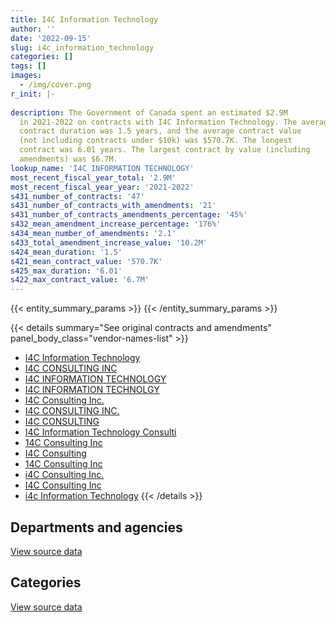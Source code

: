 ```yaml
---
title: I4C Information Technology
author: ''
date: '2022-09-15'
slug: i4c_information_technology
categories: []
tags: []
images:
  - /img/cover.png
r_init: |-
  
description: The Government of Canada spent an estimated $2.9M
  in 2021-2022 on contracts with I4C Information Technology. The average
  contract duration was 1.5 years, and the average contract value
  (not including contracts under $10k) was $570.7K. The longest
  contract was 6.01 years. The largest contract by value (including
  amendments) was $6.7M.
lookup_name: 'I4C INFORMATION TECHNOLOGY'
most_recent_fiscal_year_total: '2.9M'
most_recent_fiscal_year_year: '2021-2022'
s431_number_of_contracts: '47'
s431_number_of_contracts_with_amendments: '21'
s431_number_of_contracts_amendments_percentage: '45%'
s432_mean_amendment_increase_percentage: '176%'
s434_mean_number_of_amendments: '2.1'
s433_total_amendment_increase_value: '10.2M'
s424_mean_duration: '1.5'
s421_mean_contract_value: '570.7K'
s425_max_duration: '6.01'
s422_max_contract_value: '6.7M'
---
```


<script src="/rmarkdown-libs/htmlwidgets/htmlwidgets.js"></script>
<link href="/rmarkdown-libs/datatables-css/datatables-crosstalk.css" rel="stylesheet" />
<script src="/rmarkdown-libs/datatables-binding/datatables.js"></script>
<script src="/rmarkdown-libs/jquery/jquery-3.6.0.min.js"></script>
<link href="/rmarkdown-libs/dt-core-bootstrap/css/dataTables.bootstrap.min.css" rel="stylesheet" />
<link href="/rmarkdown-libs/dt-core-bootstrap/css/dataTables.bootstrap.extra.css" rel="stylesheet" />
<script src="/rmarkdown-libs/dt-core-bootstrap/js/jquery.dataTables.min.js"></script>
<script src="/rmarkdown-libs/dt-core-bootstrap/js/dataTables.bootstrap.min.js"></script>
<link href="/rmarkdown-libs/crosstalk/css/crosstalk.min.css" rel="stylesheet" />
<script src="/rmarkdown-libs/crosstalk/js/crosstalk.min.js"></script>
<script src="/rmarkdown-libs/htmlwidgets/htmlwidgets.js"></script>
<link href="/rmarkdown-libs/datatables-css/datatables-crosstalk.css" rel="stylesheet" />
<script src="/rmarkdown-libs/datatables-binding/datatables.js"></script>
<script src="/rmarkdown-libs/jquery/jquery-3.6.0.min.js"></script>
<link href="/rmarkdown-libs/dt-core-bootstrap/css/dataTables.bootstrap.min.css" rel="stylesheet" />
<link href="/rmarkdown-libs/dt-core-bootstrap/css/dataTables.bootstrap.extra.css" rel="stylesheet" />
<script src="/rmarkdown-libs/dt-core-bootstrap/js/jquery.dataTables.min.js"></script>
<script src="/rmarkdown-libs/dt-core-bootstrap/js/dataTables.bootstrap.min.js"></script>
<link href="/rmarkdown-libs/crosstalk/css/crosstalk.min.css" rel="stylesheet" />
<script src="/rmarkdown-libs/crosstalk/js/crosstalk.min.js"></script>

{{< entity_summary_params >}}
{{< /entity_summary_params >}}

{{< details summary="See original contracts and amendments" panel_body_class="vendor-names-list" >}}
- [I4C Information Technology](https://search.open.canada.ca/en/ct/?sort=contract_value_f%20desc&page=1&search_text=%22I4C%20Information%20Technology%22)
- [I4C CONSULTING INC](https://search.open.canada.ca/en/ct/?sort=contract_value_f%20desc&page=1&search_text=%22I4C%20CONSULTING%20INC%22)
- [I4C INFORMATION TECHNOLOGY](https://search.open.canada.ca/en/ct/?sort=contract_value_f%20desc&page=1&search_text=%22I4C%20INFORMATION%20TECHNOLOGY%22)
- [I4C INFORMATION TECHNOLGY](https://search.open.canada.ca/en/ct/?sort=contract_value_f%20desc&page=1&search_text=%22I4C%20INFORMATION%20TECHNOLGY%22)
- [I4C Consulting Inc.](https://search.open.canada.ca/en/ct/?sort=contract_value_f%20desc&page=1&search_text=%22I4C%20Consulting%20Inc.%22)
- [I4C CONSULTING INC.](https://search.open.canada.ca/en/ct/?sort=contract_value_f%20desc&page=1&search_text=%22I4C%20CONSULTING%20INC.%22)
- [I4C CONSULTING](https://search.open.canada.ca/en/ct/?sort=contract_value_f%20desc&page=1&search_text=%22I4C%20CONSULTING%22)
- [I4C Information Technology Consulti](https://search.open.canada.ca/en/ct/?sort=contract_value_f%20desc&page=1&search_text=%22I4C%20Information%20Technology%20Consulti%22)
- [14C Consulting Inc](https://search.open.canada.ca/en/ct/?sort=contract_value_f%20desc&page=1&search_text=%2214C%20Consulting%20%20Inc%22)
- [I4C Consulting](https://search.open.canada.ca/en/ct/?sort=contract_value_f%20desc&page=1&search_text=%22I4C%20Consulting%22)
- [14C Consulting Inc](https://search.open.canada.ca/en/ct/?sort=contract_value_f%20desc&page=1&search_text=%2214C%20Consulting%20Inc%22)
- [i4C Consulting Inc.](https://search.open.canada.ca/en/ct/?sort=contract_value_f%20desc&page=1&search_text=%22i4C%20Consulting%20Inc.%22)
- [I4C Consulting Inc](https://search.open.canada.ca/en/ct/?sort=contract_value_f%20desc&page=1&search_text=%22I4C%20Consulting%20Inc%22)
- [i4c Information Technology](https://search.open.canada.ca/en/ct/?sort=contract_value_f%20desc&page=1&search_text=%22i4c%20Information%20Technology%22)
{{< /details >}}

## Departments and agencies

<div id="htmlwidget-1" style="width:100%;height:auto;" class="datatables html-widget"></div>
<script type="application/json" data-for="htmlwidget-1">{"x":{"style":"bootstrap","filter":"none","vertical":false,"data":[["<a href=\"/departments/aafc-aac/\">Agriculture and Agri-Food Canada<\/a>","<a href=\"/departments/cbsa-asfc/\">Canada Border Services Agency<\/a>","<a href=\"/departments/cra-arc/\">Canada Revenue Agency<\/a>","<a href=\"/departments/dfatd-maecd/\">Global Affairs Canada<\/a>","<a href=\"/departments/dnd-mdn/\">National Defence<\/a>","<a href=\"/departments/ec/\">Environment and Climate Change Canada<\/a>","<a href=\"/departments/hc-sc/\">Health Canada<\/a>","<a href=\"/departments/osfi-bsif/\">Office of the Superintendent of Financial Institutions Canada<\/a>","<a href=\"/departments/pco-bcp/\">Privy Council Office<\/a>","<a href=\"/departments/rcmp-grc/\">Royal Canadian Mounted Police<\/a>","<a href=\"/departments/ssc-spc/\">Shared Services Canada<\/a>","<a href=\"/departments/tbs-sct/\">Treasury Board of Canada Secretariat<\/a>"],[1417653.71,260846.76,13316.65,162328.55,320477.08,231413.07,null,365646.46,null,null,86046.12,1347344.25],[781827.52,261561.41,null,414437.01,null,170332.39,null,409255.67,null,null,214237.27,162419.58],[1331129.68,174374.27,null,113937.73,null,172742.13,7204.82,408137.49,377073.27,null,213651.93,null],[895407.89,null,null,null,null,37727.43,19336.48,408137.49,1408676.91,107611.57,null,10593.75]],"container":"<table class=\"table table-striped table-hover row-border order-column display\">\n  <thead>\n    <tr>\n      <th>Department<\/th>\n      <th>2018-2019<\/th>\n      <th>2019-2020<\/th>\n      <th>2020-2021<\/th>\n      <th>2021-2022<\/th>\n    <\/tr>\n  <\/thead>\n<\/table>","options":{"order":[[4,"desc"]],"pageLength":10,"autoWidth":true,"columnDefs":[{"targets":1,"render":"function(data, type, row, meta) {\n    return type !== 'display' ? data : DTWidget.formatCurrency(data, \"$\", 2, 3, \",\", \".\", true, null);\n  }"},{"targets":2,"render":"function(data, type, row, meta) {\n    return type !== 'display' ? data : DTWidget.formatCurrency(data, \"$\", 2, 3, \",\", \".\", true, null);\n  }"},{"targets":3,"render":"function(data, type, row, meta) {\n    return type !== 'display' ? data : DTWidget.formatCurrency(data, \"$\", 2, 3, \",\", \".\", true, null);\n  }"},{"targets":4,"render":"function(data, type, row, meta) {\n    return type !== 'display' ? data : DTWidget.formatCurrency(data, \"$\", 2, 3, \",\", \".\", true, null);\n  }"},{"width":"16%","targets":[1,2,3,4]},{"className":"dt-right","targets":[1,2,3,4]}],"orderClasses":false}},"evals":["options.columnDefs.0.render","options.columnDefs.1.render","options.columnDefs.2.render","options.columnDefs.3.render"],"jsHooks":[]}</script>
<p class="text-right">
<a href="https://github.com/GoC-Spending/contracts-data/tree/main/data/out/vendors/i4c_information_technology/summary_by_fiscal_year_by_department.csv" class="source-data-link btn btn-link">View source data</a>
</p>

## Categories

<div id="htmlwidget-2" style="width:100%;height:auto;" class="datatables html-widget"></div>
<script type="application/json" data-for="htmlwidget-2">{"x":{"style":"bootstrap","filter":"none","vertical":false,"data":[["<a href=\"/categories/defence/\">Defence<\/a>","<a href=\"/categories/professional_services/\">Professional services<\/a>","<a href=\"/categories/information_technology/\">Information technology<\/a>"],[125665.08,194812,3884595.55],[null,18593.49,2395477.37],[null,28622.64,2769628.67],[null,29930.23,2857561.29]],"container":"<table class=\"table table-striped table-hover row-border order-column display\">\n  <thead>\n    <tr>\n      <th>Category<\/th>\n      <th>2018-2019<\/th>\n      <th>2019-2020<\/th>\n      <th>2020-2021<\/th>\n      <th>2021-2022<\/th>\n    <\/tr>\n  <\/thead>\n<\/table>","options":{"order":[[4,"desc"]],"dom":"t","pageLength":30,"autoWidth":true,"columnDefs":[{"targets":1,"render":"function(data, type, row, meta) {\n    return type !== 'display' ? data : DTWidget.formatCurrency(data, \"$\", 2, 3, \",\", \".\", true, null);\n  }"},{"targets":2,"render":"function(data, type, row, meta) {\n    return type !== 'display' ? data : DTWidget.formatCurrency(data, \"$\", 2, 3, \",\", \".\", true, null);\n  }"},{"targets":3,"render":"function(data, type, row, meta) {\n    return type !== 'display' ? data : DTWidget.formatCurrency(data, \"$\", 2, 3, \",\", \".\", true, null);\n  }"},{"targets":4,"render":"function(data, type, row, meta) {\n    return type !== 'display' ? data : DTWidget.formatCurrency(data, \"$\", 2, 3, \",\", \".\", true, null);\n  }"},{"width":"16%","targets":[1,2,3,4]},{"className":"dt-right","targets":[1,2,3,4]}],"orderClasses":false,"lengthMenu":[10,25,30,50,100]}},"evals":["options.columnDefs.0.render","options.columnDefs.1.render","options.columnDefs.2.render","options.columnDefs.3.render"],"jsHooks":[]}</script>
<p class="text-right">
<a href="https://github.com/GoC-Spending/contracts-data/tree/main/data/out/vendors/i4c_information_technology/summary_by_fiscal_year_by_category.csv" class="source-data-link btn btn-link">View source data</a>
</p>
